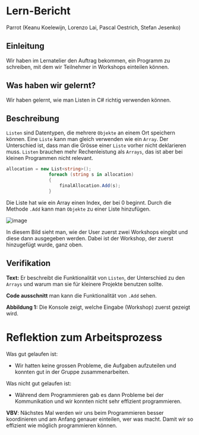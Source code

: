 # Lern-Bericht
Parrot (Keanu Koelewijn, Lorenzo Lai, Pascal Oestrich, Stefan Jesenko)

## Einleitung

Wir haben im Lernatelier den Auftrag bekommen, ein Programm zu schreiben, mit dem wir Teilnehmer in Workshops einteilen können.

## Was haben wir gelernt?

Wir haben gelernt, wie man Listen in C# richtig verwenden können.

## Beschreibung

`Listen` sind Datentypen, die mehrere `Objekte` an einem Ort speichern können.
Eine `Liste` kann man gleich verwenden wie ein `Array`. Der Unterschied ist, dass man die Grösse einer `Liste` vorher nicht deklarieren muss.
`Listen` brauchen mehr Rechenleistung als `Arrays`, das ist aber bei kleinen Programmen nicht relevant.

```c#
allocation = new List<string>();
                foreach (string s in allocation)
                {
                    finalAllocation.Add(s);
                }
```
Die Liste hat wie ein Array einen Index, der bei 0 beginnt.
Durch die Methode `.Add` kann man `Objekte` zu einer Liste hinzufügen.


![image](https://user-images.githubusercontent.com/110892250/201868235-aef69660-1b64-4ef3-9bc7-fb9ff98fc0a9.png)


In diesem Bild sieht man, wie der User zuerst zwei Workshops eingibt und diese dann ausgegeben werden. Dabei ist der Workshop, der zuerst hinzugefügt wurde, ganz oben.

## Verifikation
**Text:** Er beschreibt die Funktionalität von `Listen`, der Unterschied zu den `Arrays` und warum man sie für kleinere Projekte benutzen sollte.

**Code ausschnitt** man kann die Funktionalität von `.Add` sehen.

**Abbildung 1:** Die Konsole zeigt, welche Eingabe (Workshop) zuerst gezeigt wird.

# Reflektion zum Arbeitsprozess

Was gut gelaufen ist:
- Wir hatten keine grossen Probleme, die Aufgaben aufzuteilen und konnten gut in der Gruppe zusammenarbeiten.


Was nicht gut gelaufen ist:
- Während dem Programmieren gab es dann Probleme bei der Kommunikation und wir konnten nicht sehr effizient programmieren.

**VBV**:
Nächstes Mal werden wir uns beim Programmieren besser koordinieren und am Anfang genauer einteilen, wer was macht. Damit wir so effizient wie möglich programmieren können.
